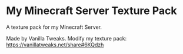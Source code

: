 # My Minecraft Server Texture Pack

A texture pack for my Minecraft Server.

Made by Vanilla Tweaks.
Modify my texture pack: https://vanillatweaks.net/share#6KQdzh
